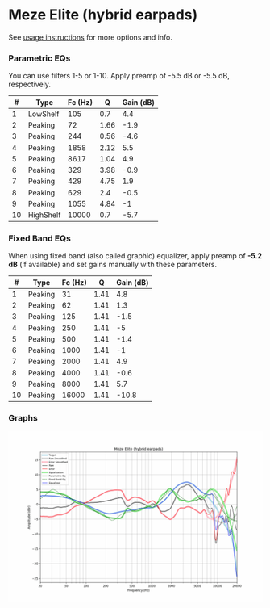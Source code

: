 # Meze Elite (hybrid earpads)
See [usage instructions](https://github.com/jaakkopasanen/AutoEq#usage) for more options and info.

### Parametric EQs
You can use filters 1-5 or 1-10. Apply preamp of -5.5 dB or -5.5 dB, respectively.

|   # | Type      |   Fc (Hz) |    Q |   Gain (dB) |
|-----|-----------|-----------|------|-------------|
|   1 | LowShelf  |       105 | 0.7  |         4.4 |
|   2 | Peaking   |        72 | 1.66 |        -1.9 |
|   3 | Peaking   |       244 | 0.56 |        -4.6 |
|   4 | Peaking   |      1858 | 2.12 |         5.5 |
|   5 | Peaking   |      8617 | 1.04 |         4.9 |
|   6 | Peaking   |       329 | 3.98 |        -0.9 |
|   7 | Peaking   |       429 | 4.75 |         1.9 |
|   8 | Peaking   |       629 | 2.4  |        -0.5 |
|   9 | Peaking   |      1055 | 4.84 |        -1   |
|  10 | HighShelf |     10000 | 0.7  |        -5.7 |

### Fixed Band EQs
When using fixed band (also called graphic) equalizer, apply preamp of **-5.2 dB** (if available) and set gains manually with these parameters.

|   # | Type    |   Fc (Hz) |    Q |   Gain (dB) |
|-----|---------|-----------|------|-------------|
|   1 | Peaking |        31 | 1.41 |         4.8 |
|   2 | Peaking |        62 | 1.41 |         1.3 |
|   3 | Peaking |       125 | 1.41 |        -1.5 |
|   4 | Peaking |       250 | 1.41 |        -5   |
|   5 | Peaking |       500 | 1.41 |        -1.4 |
|   6 | Peaking |      1000 | 1.41 |        -1   |
|   7 | Peaking |      2000 | 1.41 |         4.9 |
|   8 | Peaking |      4000 | 1.41 |        -0.6 |
|   9 | Peaking |      8000 | 1.41 |         5.7 |
|  10 | Peaking |     16000 | 1.41 |       -10.8 |

### Graphs
![](./Meze%20Elite%20(hybrid%20earpads).png)
